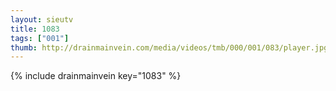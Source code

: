 ```yaml
--- 
layout: sieutv
title: 1083
tags: ["001"]
thumb: http://drainmainvein.com/media/videos/tmb/000/001/083/player.jpg
---
```

{% include drainmainvein key="1083" %} 
